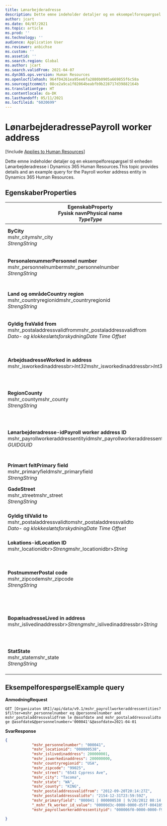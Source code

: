 ```yaml
---
title: Lønarbejderadresse
description: Dette emne indeholder detaljer og en eksempelforespørgsel til enheden Lønarbejderadresse i Dynamics 365 Human Resources.
author: jcart
ms.date: 04/07/2021
ms.topic: article
ms.prod: ''
ms.technology: ''
audience: Application User
ms.reviewer: anbichse
ms.custom: ''
ms.assetid: ''
ms.search.region: Global
ms.author: jcart
ms.search.validFrom: 2021-04-07
ms.dyn365.ops.version: Human Resources
ms.openlocfilehash: 964f04261ea95ee6fa2880b0905a669855f6c58a
ms.sourcegitcommit: 08ce2a9ca1f02064beabfb9b228717d39882164b
ms.translationtype: HT
ms.contentlocale: da-DK
ms.lasthandoff: 05/11/2021
ms.locfileid: "6020699"
---
```

# <a name="payroll-worker-address"></a><span data-ttu-id="bcddb-103">Lønarbejderadresse</span><span class="sxs-lookup"><span data-stu-id="bcddb-103">Payroll worker address</span></span>

[!include [Applies to Human Resources](../includes/applies-to-hr.md)]

<span data-ttu-id="bcddb-104">Dette emne indeholder detaljer og en eksempelforespørgsel til enheden Lønarbejderadresse i Dynamics 365 Human Resources.</span><span class="sxs-lookup"><span data-stu-id="bcddb-104">This topic provides details and an example query for the Payroll worker address entity in Dynamics 365 Human Resources.</span></span>

## <a name="properties"></a><span data-ttu-id="bcddb-105">Egenskaber</span><span class="sxs-lookup"><span data-stu-id="bcddb-105">Properties</span></span>

| <span data-ttu-id="bcddb-106">Egenskab</span><span class="sxs-lookup"><span data-stu-id="bcddb-106">Property</span></span><br><span data-ttu-id="bcddb-107">**Fysisk navn**</span><span class="sxs-lookup"><span data-stu-id="bcddb-107">**Physical name**</span></span><br><span data-ttu-id="bcddb-108">**_Type_**</span><span class="sxs-lookup"><span data-stu-id="bcddb-108">**_Type_**</span></span> | <span data-ttu-id="bcddb-109">Anvendelse</span><span class="sxs-lookup"><span data-stu-id="bcddb-109">Use</span></span> | <span data-ttu-id="bcddb-110">Betegnelse</span><span class="sxs-lookup"><span data-stu-id="bcddb-110">Description</span></span> |
| --- | --- | --- |
| <span data-ttu-id="bcddb-111">**By**</span><span class="sxs-lookup"><span data-stu-id="bcddb-111">**City**</span></span><br><span data-ttu-id="bcddb-112">mshr_city</span><span class="sxs-lookup"><span data-stu-id="bcddb-112">mshr_city</span></span><br><span data-ttu-id="bcddb-113">*Streng*</span><span class="sxs-lookup"><span data-stu-id="bcddb-113">*String*</span></span> | <span data-ttu-id="bcddb-114">Skrivebeskyttet</span><span class="sxs-lookup"><span data-stu-id="bcddb-114">Read-only</span></span><br><span data-ttu-id="bcddb-115">Påkrævet</span><span class="sxs-lookup"><span data-stu-id="bcddb-115">Required</span></span> | <span data-ttu-id="bcddb-116">Byen, der er defineret for adressen.</span><span class="sxs-lookup"><span data-stu-id="bcddb-116">The city defined for the address.</span></span>   |
| <span data-ttu-id="bcddb-117">**Personalenummer**</span><span class="sxs-lookup"><span data-stu-id="bcddb-117">**Personnel number**</span></span><br><span data-ttu-id="bcddb-118">mshr_personnelnumber</span><span class="sxs-lookup"><span data-stu-id="bcddb-118">mshr_personnelnumber</span></span><br><span data-ttu-id="bcddb-119">*Streng*</span><span class="sxs-lookup"><span data-stu-id="bcddb-119">*String*</span></span> | <span data-ttu-id="bcddb-120">Skrivebeskyttet</span><span class="sxs-lookup"><span data-stu-id="bcddb-120">Read-only</span></span><br><span data-ttu-id="bcddb-121">Påkrævet</span><span class="sxs-lookup"><span data-stu-id="bcddb-121">Required</span></span> | <span data-ttu-id="bcddb-122">Medarbejderens entydige personalenummer.</span><span class="sxs-lookup"><span data-stu-id="bcddb-122">The employee's unique personnel number.</span></span>  |
| <span data-ttu-id="bcddb-123">**Land og område**</span><span class="sxs-lookup"><span data-stu-id="bcddb-123">**Country region**</span></span><br><span data-ttu-id="bcddb-124">mshr_countryregionid</span><span class="sxs-lookup"><span data-stu-id="bcddb-124">mshr_countryregionid</span></span><br><span data-ttu-id="bcddb-125">*Streng*</span><span class="sxs-lookup"><span data-stu-id="bcddb-125">*String*</span></span> | <span data-ttu-id="bcddb-126">Skrivebeskyttet</span><span class="sxs-lookup"><span data-stu-id="bcddb-126">Read-only</span></span><br><span data-ttu-id="bcddb-127">Påkrævet</span><span class="sxs-lookup"><span data-stu-id="bcddb-127">Required</span></span> | <span data-ttu-id="bcddb-128">Det land og område, der er defineret til adressen</span><span class="sxs-lookup"><span data-stu-id="bcddb-128">The country region defined for the address</span></span>  |
| <span data-ttu-id="bcddb-129">**Gyldig fra**</span><span class="sxs-lookup"><span data-stu-id="bcddb-129">**Valid from**</span></span><br><span data-ttu-id="bcddb-130">mshr_postaladdressvalidfrom</span><span class="sxs-lookup"><span data-stu-id="bcddb-130">mshr_postaladdressvalidfrom</span></span><br><span data-ttu-id="bcddb-131">*Dato- og klokkeslætsforskydning*</span><span class="sxs-lookup"><span data-stu-id="bcddb-131">*Date Time Offset*</span></span> | <span data-ttu-id="bcddb-132">Skrivebeskyttet</span><span class="sxs-lookup"><span data-stu-id="bcddb-132">Read-only</span></span> <br><span data-ttu-id="bcddb-133">Påkrævet</span><span class="sxs-lookup"><span data-stu-id="bcddb-133">Required</span></span> | <span data-ttu-id="bcddb-134">Den dato, som adressen gælder fra.</span><span class="sxs-lookup"><span data-stu-id="bcddb-134">The date the address is valid from.</span></span> |
| <span data-ttu-id="bcddb-135">**Arbejdsadresse**</span><span class="sxs-lookup"><span data-stu-id="bcddb-135">**Worked in address**</span></span><br><span data-ttu-id="bcddb-136">mshr_isworkedinaddressbr>*Int32*</span><span class="sxs-lookup"><span data-stu-id="bcddb-136">mshr_isworkedinaddressbr>*Int32*</span></span> | <span data-ttu-id="bcddb-137">Skrivebeskyttet</span><span class="sxs-lookup"><span data-stu-id="bcddb-137">Read-only</span></span><br><span data-ttu-id="bcddb-138">Påkrævet</span><span class="sxs-lookup"><span data-stu-id="bcddb-138">Required</span></span> | <span data-ttu-id="bcddb-139">Angiver, om adressen er der, hvor medarbejderen arbejder.</span><span class="sxs-lookup"><span data-stu-id="bcddb-139">Denotes if the address is where the employee works.</span></span> |
| <span data-ttu-id="bcddb-140">**Region**</span><span class="sxs-lookup"><span data-stu-id="bcddb-140">**County**</span></span><br><span data-ttu-id="bcddb-141">mshr_county</span><span class="sxs-lookup"><span data-stu-id="bcddb-141">mshr_county</span></span><br><span data-ttu-id="bcddb-142">*Streng*</span><span class="sxs-lookup"><span data-stu-id="bcddb-142">*String*</span></span> | <span data-ttu-id="bcddb-143">Skrivebeskyttet</span><span class="sxs-lookup"><span data-stu-id="bcddb-143">Read-only</span></span><br><span data-ttu-id="bcddb-144">Påkrævet</span><span class="sxs-lookup"><span data-stu-id="bcddb-144">Required</span></span> | <span data-ttu-id="bcddb-145">Regionen, der er defineret for adressen.</span><span class="sxs-lookup"><span data-stu-id="bcddb-145">The county defined for the address.</span></span>  |
| <span data-ttu-id="bcddb-146">**Lønarbejderadresse-id**</span><span class="sxs-lookup"><span data-stu-id="bcddb-146">**Payroll worker address ID**</span></span><br><span data-ttu-id="bcddb-147">mshr_payrollworkeraddressentityid</span><span class="sxs-lookup"><span data-stu-id="bcddb-147">mshr_payrollworkeraddressentityid</span></span><br><span data-ttu-id="bcddb-148">*GUID*</span><span class="sxs-lookup"><span data-stu-id="bcddb-148">*GUID*</span></span> | <span data-ttu-id="bcddb-149">Påkrævet</span><span class="sxs-lookup"><span data-stu-id="bcddb-149">Required</span></span><br><span data-ttu-id="bcddb-150">Systemgenereret</span><span class="sxs-lookup"><span data-stu-id="bcddb-150">System generated</span></span> | <span data-ttu-id="bcddb-151">Systemgenereret GUID-værdi, der entydigt identificerer adressen.</span><span class="sxs-lookup"><span data-stu-id="bcddb-151">A system-generated GUID value to uniquely identify the address.</span></span>  |
| <span data-ttu-id="bcddb-152">**Primært felt**</span><span class="sxs-lookup"><span data-stu-id="bcddb-152">**Primary field**</span></span><br><span data-ttu-id="bcddb-153">mshr_primaryfield</span><span class="sxs-lookup"><span data-stu-id="bcddb-153">mshr_primaryfield</span></span><br><span data-ttu-id="bcddb-154">*Streng*</span><span class="sxs-lookup"><span data-stu-id="bcddb-154">*String*</span></span> | <span data-ttu-id="bcddb-155">Skrivebeskyttet</span><span class="sxs-lookup"><span data-stu-id="bcddb-155">Read-only</span></span><br><span data-ttu-id="bcddb-156">Påkrævet</span><span class="sxs-lookup"><span data-stu-id="bcddb-156">Required</span></span> |  |
| <span data-ttu-id="bcddb-157">**Gade**</span><span class="sxs-lookup"><span data-stu-id="bcddb-157">**Street**</span></span><br><span data-ttu-id="bcddb-158">mshr_street</span><span class="sxs-lookup"><span data-stu-id="bcddb-158">mshr_street</span></span><br><span data-ttu-id="bcddb-159">*Streng*</span><span class="sxs-lookup"><span data-stu-id="bcddb-159">*String*</span></span> | <span data-ttu-id="bcddb-160">Skrivebeskyttet</span><span class="sxs-lookup"><span data-stu-id="bcddb-160">Read-only</span></span><br><span data-ttu-id="bcddb-161">Påkrævet</span><span class="sxs-lookup"><span data-stu-id="bcddb-161">Required</span></span> | <span data-ttu-id="bcddb-162">Gaden, der er defineret for adressen.</span><span class="sxs-lookup"><span data-stu-id="bcddb-162">The street defined for the address.</span></span> |
| <span data-ttu-id="bcddb-163">**Gyldig til**</span><span class="sxs-lookup"><span data-stu-id="bcddb-163">**Valid to**</span></span><br><span data-ttu-id="bcddb-164">mshr_postaladdressvalidto</span><span class="sxs-lookup"><span data-stu-id="bcddb-164">mshr_postaladdressvalidto</span></span><br><span data-ttu-id="bcddb-165">*Dato- og klokkeslætsforskydning*</span><span class="sxs-lookup"><span data-stu-id="bcddb-165">*Date Time Offset*</span></span> | <span data-ttu-id="bcddb-166">Skrivebeskyttet</span><span class="sxs-lookup"><span data-stu-id="bcddb-166">Read-only</span></span> <br><span data-ttu-id="bcddb-167">Påkrævet</span><span class="sxs-lookup"><span data-stu-id="bcddb-167">Required</span></span> | <span data-ttu-id="bcddb-168">Den dato, som adressen gælder til.</span><span class="sxs-lookup"><span data-stu-id="bcddb-168">The date the address is valid to.</span></span>  |
| <span data-ttu-id="bcddb-169">**Lokations-id**</span><span class="sxs-lookup"><span data-stu-id="bcddb-169">**Location ID**</span></span><br><span data-ttu-id="bcddb-170">mshr_locationidbr>*Streng*</span><span class="sxs-lookup"><span data-stu-id="bcddb-170">mshr_locationidbr>*String*</span></span> | <span data-ttu-id="bcddb-171">Skrivebeskyttet</span><span class="sxs-lookup"><span data-stu-id="bcddb-171">Read-only</span></span> <br><span data-ttu-id="bcddb-172">Påkrævet</span><span class="sxs-lookup"><span data-stu-id="bcddb-172">Required</span></span> | <span data-ttu-id="bcddb-173">Adressens id.</span><span class="sxs-lookup"><span data-stu-id="bcddb-173">The ID for the address.</span></span>  |
| <span data-ttu-id="bcddb-174">**Postnummer**</span><span class="sxs-lookup"><span data-stu-id="bcddb-174">**Postal code**</span></span><br><span data-ttu-id="bcddb-175">mshr_zipcode</span><span class="sxs-lookup"><span data-stu-id="bcddb-175">mshr_zipcode</span></span><br><span data-ttu-id="bcddb-176">*Streng*</span><span class="sxs-lookup"><span data-stu-id="bcddb-176">*String*</span></span> | <span data-ttu-id="bcddb-177">Skrivebeskyttet</span><span class="sxs-lookup"><span data-stu-id="bcddb-177">Read-only</span></span> <br><span data-ttu-id="bcddb-178">Påkrævet</span><span class="sxs-lookup"><span data-stu-id="bcddb-178">Required</span></span> |<span data-ttu-id="bcddb-179">Det identifikationsnummer, der er defineret for medarbejderen.</span><span class="sxs-lookup"><span data-stu-id="bcddb-179">The identification number defined for the employee.</span></span>  |
| <span data-ttu-id="bcddb-180">**Bopælsadresse**</span><span class="sxs-lookup"><span data-stu-id="bcddb-180">**Lived in address**</span></span><br><span data-ttu-id="bcddb-181">mshr_islivedinaddressbr>*Streng*</span><span class="sxs-lookup"><span data-stu-id="bcddb-181">mshr_islivedinaddressbr>*String*</span></span> | <span data-ttu-id="bcddb-182">Skrivebeskyttet</span><span class="sxs-lookup"><span data-stu-id="bcddb-182">Read-only</span></span><br><span data-ttu-id="bcddb-183">Påkrævet</span><span class="sxs-lookup"><span data-stu-id="bcddb-183">Required</span></span> | <span data-ttu-id="bcddb-184">Angiver, om adressen er der, hvor medarbejderen bor.</span><span class="sxs-lookup"><span data-stu-id="bcddb-184">Denotes if the address is where the employee lives.</span></span> |
| <span data-ttu-id="bcddb-185">**Stat**</span><span class="sxs-lookup"><span data-stu-id="bcddb-185">**State**</span></span><br><span data-ttu-id="bcddb-186">mshr_state</span><span class="sxs-lookup"><span data-stu-id="bcddb-186">mshr_state</span></span><br><span data-ttu-id="bcddb-187">*Streng*</span><span class="sxs-lookup"><span data-stu-id="bcddb-187">*String*</span></span> | <span data-ttu-id="bcddb-188">Skrivebeskyttet</span><span class="sxs-lookup"><span data-stu-id="bcddb-188">Read-only</span></span><br><span data-ttu-id="bcddb-189">Påkrævet</span><span class="sxs-lookup"><span data-stu-id="bcddb-189">Required</span></span> | <span data-ttu-id="bcddb-190">Delstaten, der er defineret for adressen.</span><span class="sxs-lookup"><span data-stu-id="bcddb-190">The state defined for the address.</span></span>  |

## <a name="example-query"></a><span data-ttu-id="bcddb-191">Eksempelforespørgsel</span><span class="sxs-lookup"><span data-stu-id="bcddb-191">Example query</span></span>

<span data-ttu-id="bcddb-192">**Anmodning**</span><span class="sxs-lookup"><span data-stu-id="bcddb-192">**Request**</span></span>

```http
GET [Organizaton URI]/api/data/v9.1/mshr_payrollworkeraddressentities?$filter=mshr_personnelnumber eq @personnelnumber and mshr_postaladdressvalidfrom le @asofdate and mshr_postaladdressvalidto ge @asofdate&@personnelnumber='000041'&@asofdate=2021-04-01
```

<span data-ttu-id="bcddb-193">**Svar**</span><span class="sxs-lookup"><span data-stu-id="bcddb-193">**Response**</span></span>

```json
{
            "mshr_personnelnumber": "000041",
            "mshr_locationid": "000000538",
            "mshr_islivedinaddress": 200000001,
            "mshr_isworkedinaddress": 200000000,
            "mshr_countryregionid": "USA",
            "mshr_zipcode": "99025",
            "mshr_street": "6543 Cypress Ave",
            "mshr_city": "Tacoma",
            "mshr_state": "WA",
            "mshr_county": "KING",
            "mshr_postaladdressvalidfrom": "2012-09-20T20:14:27Z",
            "mshr_postaladdressvalidto": "2154-12-31T23:59:59Z",
            "mshr_primaryfield": "000041 | 000000538 | 9/20/2012 08:14:27 pm",
            "_mshr_fk_worker_id_value": "00000d3c-0000-0000-d5ff-004105000000",
            "mshr_payrollworkeraddressentityid": "000006f0-0000-0000-f90f-014105000000"

}
```
